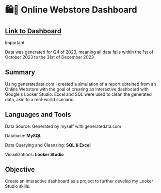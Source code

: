 # 🛍️🛜 Online Webstore Dashboard

## [Link to Dashboard](https://lookerstudio.google.com/reporting/ff1e8cd6-c52f-47dd-abd8-2740b0ca65d6)
> [!IMPORTANT]
> Data was generated for Q4 of 2023, meaning all data falls within the 1st of October 2023 to the 31st of December 2023

## Summary

Using generatedata.com I created a simulation of a report obtained from an Online Webstore with the goal of creating an Interactive dashboard with Google's Looker Studio. Excel and SQL were used to clean the generated data, akin to a real-world scenario.

## Languages and Tools
Data Source: Generated by myself with generatedata.com

Database: **MySQL**

Data Querying and Cleansing: **SQL & Excel**

Visualizations: **Looker Studio**

## Objective

Create an interactive dashboard as a project to further develop my Looker Studio skills.

